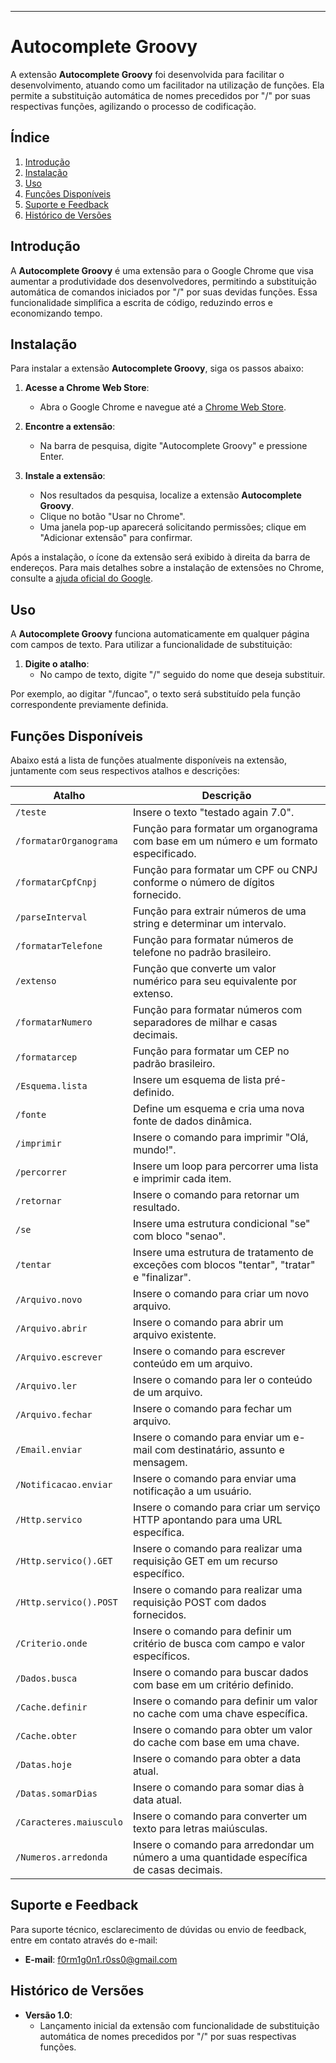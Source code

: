 ---

# Autocomplete Groovy

A extensão **Autocomplete Groovy** foi desenvolvida para facilitar o desenvolvimento, atuando como um facilitador na utilização de funções. Ela permite a substituição automática de nomes precedidos por "/" por suas respectivas funções, agilizando o processo de codificação.

## Índice

1. [Introdução](#introdução)
2. [Instalação](#instalação)
3. [Uso](#uso)
4. [Funções Disponíveis](#funções-disponíveis)
5. [Suporte e Feedback](#suporte-e-feedback)
6. [Histórico de Versões](#histórico-de-versões)

## Introdução

A **Autocomplete Groovy** é uma extensão para o Google Chrome que visa aumentar a produtividade dos desenvolvedores, permitindo a substituição automática de comandos iniciados por "/" por suas devidas funções. Essa funcionalidade simplifica a escrita de código, reduzindo erros e economizando tempo.

## Instalação

Para instalar a extensão **Autocomplete Groovy**, siga os passos abaixo:

1. **Acesse a Chrome Web Store**:
   - Abra o Google Chrome e navegue até a [Chrome Web Store](https://chrome.google.com/webstore).

2. **Encontre a extensão**:
   - Na barra de pesquisa, digite "Autocomplete Groovy" e pressione Enter.

3. **Instale a extensão**:
   - Nos resultados da pesquisa, localize a extensão **Autocomplete Groovy**.
   - Clique no botão "Usar no Chrome".
   - Uma janela pop-up aparecerá solicitando permissões; clique em "Adicionar extensão" para confirmar.

Após a instalação, o ícone da extensão será exibido à direita da barra de endereços. Para mais detalhes sobre a instalação de extensões no Chrome, consulte a [ajuda oficial do Google](https://support.google.com/chrome_webstore/answer/2664769?hl=pt-BR).

## Uso

A **Autocomplete Groovy** funciona automaticamente em qualquer página com campos de texto. Para utilizar a funcionalidade de substituição:

1. **Digite o atalho**:
   - No campo de texto, digite "/" seguido do nome que deseja substituir.

Por exemplo, ao digitar "/funcao", o texto será substituído pela função correspondente previamente definida.

## Funções Disponíveis

Abaixo está a lista de funções atualmente disponíveis na extensão, juntamente com seus respectivos atalhos e descrições:

| Atalho                   | Descrição                                                                                   |
|---------------------------|---------------------------------------------------------------------------------------------|
| `/teste`                  | Insere o texto "testado again 7.0".                                                         |
| `/formatarOrganograma`    | Função para formatar um organograma com base em um número e um formato especificado.        |
| `/formatarCpfCnpj`        | Função para formatar um CPF ou CNPJ conforme o número de dígitos fornecido.                 |
| `/parseInterval`          | Função para extrair números de uma string e determinar um intervalo.                        |
| `/formatarTelefone`       | Função para formatar números de telefone no padrão brasileiro.                              |
| `/extenso`                | Função que converte um valor numérico para seu equivalente por extenso.                     |
| `/formatarNumero`         | Função para formatar números com separadores de milhar e casas decimais.                    |
| `/formatarcep`            | Função para formatar um CEP no padrão brasileiro.                                           |
| `/Esquema.lista`          | Insere um esquema de lista pré-definido.                                                    |
| `/fonte`                  | Define um esquema e cria uma nova fonte de dados dinâmica.                                  |
| `/imprimir`               | Insere o comando para imprimir "Olá, mundo!".                                               |
| `/percorrer`              | Insere um loop para percorrer uma lista e imprimir cada item.                               |
| `/retornar`               | Insere o comando para retornar um resultado.                                                |
| `/se`                     | Insere uma estrutura condicional "se" com bloco "senao".                                    |
| `/tentar`                 | Insere uma estrutura de tratamento de exceções com blocos "tentar", "tratar" e "finalizar". |
| `/Arquivo.novo`           | Insere o comando para criar um novo arquivo.                                                |
| `/Arquivo.abrir`          | Insere o comando para abrir um arquivo existente.                                           |
| `/Arquivo.escrever`       | Insere o comando para escrever conteúdo em um arquivo.                                      |
| `/Arquivo.ler`            | Insere o comando para ler o conteúdo de um arquivo.                                         |
| `/Arquivo.fechar`         | Insere o comando para fechar um arquivo.                                                    |
| `/Email.enviar`           | Insere o comando para enviar um e-mail com destinatário, assunto e mensagem.                |
| `/Notificacao.enviar`     | Insere o comando para enviar uma notificação a um usuário.                                  |
| `/Http.servico`           | Insere o comando para criar um serviço HTTP apontando para uma URL específica.              |
| `/Http.servico().GET`     | Insere o comando para realizar uma requisição GET em um recurso específico.                 |
| `/Http.servico().POST`    | Insere o comando para realizar uma requisição POST com dados fornecidos.                    |
| `/Criterio.onde`          | Insere o comando para definir um critério de busca com campo e valor específicos.           |
| `/Dados.busca`            | Insere o comando para buscar dados com base em um critério definido.                        |
| `/Cache.definir`          | Insere o comando para definir um valor no cache com uma chave específica.                   |
| `/Cache.obter`            | Insere o comando para obter um valor do cache com base em uma chave.                        |
| `/Datas.hoje`             | Insere o comando para obter a data atual.                                                   |
| `/Datas.somarDias`        | Insere o comando para somar dias à data atual.                                              |
| `/Caracteres.maiusculo`   | Insere o comando para converter um texto para letras maiúsculas.                            |
| `/Numeros.arredonda`      | Insere o comando para arredondar um número a uma quantidade específica de casas decimais.   |

## Suporte e Feedback

Para suporte técnico, esclarecimento de dúvidas ou envio de feedback, entre em contato através do e-mail:

- **E-mail**: f0rm1g0n1.r0ss0@gmail.com

## Histórico de Versões

- **Versão 1.0**:
  - Lançamento inicial da extensão com funcionalidade de substituição automática de nomes precedidos por "/" por suas respectivas funções. 
